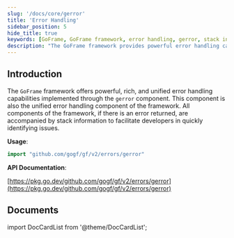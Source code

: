 ```yaml
---
slug: '/docs/core/gerror'
title: 'Error Handling'
sidebar_position: 5
hide_title: true
keywords: [GoFrame, GoFrame framework, error handling, gerror, stack information, developers, API documentation, unified error handling, Go, programming]
description: "The GoFrame framework provides powerful error handling capabilities implemented through the gerror component, with all components returning errors accompanied by stack information, allowing developers to quickly pinpoint issues. Using this framework can effectively enhance programming efficiency and application stability."
---
```


## Introduction

The `GoFrame` framework offers powerful, rich, and unified error handling capabilities implemented through the `gerror` component. This component is also the unified error handling component of the framework. All components of the framework, if there is an error returned, are accompanied by stack information to facilitate developers in quickly identifying issues.

**Usage**:

```go
import "github.com/gogf/gf/v2/errors/gerror"
```

**API Documentation**:

[https://pkg.go.dev/github.com/gogf/gf/v2/errors/gerror](https://pkg.go.dev/github.com/gogf/gf/v2/errors/gerror)

## Documents
import DocCardList from '@theme/DocCardList';

<DocCardList />